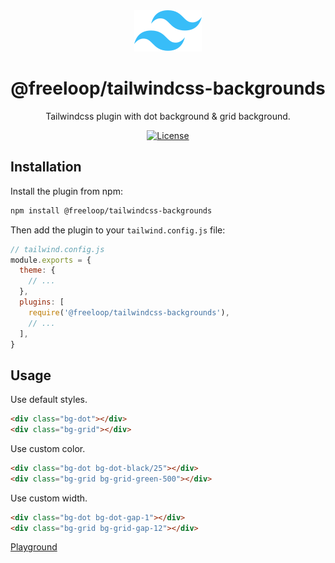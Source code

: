 <div align="center">
  <img src="./.github/tailwindcss-mark.svg" alt="Tailwind CSS" width="108" height="66">
  <h1>@freeloop/tailwindcss-backgrounds</h1>
  <p>Tailwindcss plugin with dot background & grid background.</p>

  <p>
    <a href="https://github.com/zh-kai/tailwindcss-backgrounds/blob/main/LICENSE">
      <img src="https://img.shields.io/github/license/maizzle/tailwindcss-plugin-starter" alt="License">
    </a>
  </p>
</div>

## Installation

Install the plugin from npm:

```sh
npm install @freeloop/tailwindcss-backgrounds
```

Then add the plugin to your `tailwind.config.js` file:

```js
// tailwind.config.js
module.exports = {
  theme: {
    // ...
  },
  plugins: [
    require('@freeloop/tailwindcss-backgrounds'),
    // ...
  ],
}
```

## Usage

Use default styles.

```html
<div class="bg-dot"></div>
<div class="bg-grid"></div>
```

Use custom color.

```html
<div class="bg-dot bg-dot-black/25"></div>
<div class="bg-grid bg-grid-green-500"></div>
```

Use custom width.

```html
<div class="bg-dot bg-dot-gap-1"></div>
<div class="bg-grid bg-grid-gap-12"></div>
```

[Playground](https://codesandbox.io/p/devbox/playground-tailwindcss-backgrounds-k4ccq2?embed=1&file=%2Fapp.vue&layout=%257B%2522sidebarPanel%2522%253A%2522EXPLORER%2522%252C%2522rootPanelGroup%2522%253A%257B%2522direction%2522%253A%2522horizontal%2522%252C%2522contentType%2522%253A%2522UNKNOWN%2522%252C%2522type%2522%253A%2522PANEL_GROUP%2522%252C%2522id%2522%253A%2522ROOT_LAYOUT%2522%252C%2522panels%2522%253A%255B%257B%2522type%2522%253A%2522PANEL_GROUP%2522%252C%2522contentType%2522%253A%2522UNKNOWN%2522%252C%2522direction%2522%253A%2522vertical%2522%252C%2522id%2522%253A%2522clqj3jj3200073b6pxbsfzzyh%2522%252C%2522sizes%2522%253A%255B73.98126463700234%252C26.01873536299766%255D%252C%2522panels%2522%253A%255B%257B%2522type%2522%253A%2522PANEL_GROUP%2522%252C%2522contentType%2522%253A%2522EDITOR%2522%252C%2522direction%2522%253A%2522horizontal%2522%252C%2522id%2522%253A%2522EDITOR%2522%252C%2522panels%2522%253A%255B%257B%2522type%2522%253A%2522PANEL%2522%252C%2522contentType%2522%253A%2522EDITOR%2522%252C%2522id%2522%253A%2522clqj3jj3200023b6p0pix6aj4%2522%257D%255D%257D%252C%257B%2522type%2522%253A%2522PANEL_GROUP%2522%252C%2522contentType%2522%253A%2522SHELLS%2522%252C%2522direction%2522%253A%2522horizontal%2522%252C%2522id%2522%253A%2522SHELLS%2522%252C%2522panels%2522%253A%255B%257B%2522type%2522%253A%2522PANEL%2522%252C%2522contentType%2522%253A%2522SHELLS%2522%252C%2522id%2522%253A%2522clqj3jj3200043b6pdmha7yoq%2522%257D%255D%252C%2522sizes%2522%253A%255B100%255D%257D%255D%257D%252C%257B%2522type%2522%253A%2522PANEL_GROUP%2522%252C%2522contentType%2522%253A%2522DEVTOOLS%2522%252C%2522direction%2522%253A%2522vertical%2522%252C%2522id%2522%253A%2522DEVTOOLS%2522%252C%2522panels%2522%253A%255B%257B%2522type%2522%253A%2522PANEL%2522%252C%2522contentType%2522%253A%2522DEVTOOLS%2522%252C%2522id%2522%253A%2522clqj3jj3200063b6pwz2dgcfi%2522%257D%255D%252C%2522sizes%2522%253A%255B100%255D%257D%255D%252C%2522sizes%2522%253A%255B40%252C60%255D%257D%252C%2522tabbedPanels%2522%253A%257B%2522clqj3jj3200023b6p0pix6aj4%2522%253A%257B%2522tabs%2522%253A%255B%257B%2522id%2522%253A%2522clqj3jj3100013b6puwhrdkd0%2522%252C%2522mode%2522%253A%2522permanent%2522%252C%2522type%2522%253A%2522FILE%2522%252C%2522filepath%2522%253A%2522%252FREADME.md%2522%257D%255D%252C%2522id%2522%253A%2522clqj3jj3200023b6p0pix6aj4%2522%252C%2522activeTabId%2522%253A%2522clqj3jj3100013b6puwhrdkd0%2522%257D%252C%2522clqj3jj3200063b6pwz2dgcfi%2522%253A%257B%2522id%2522%253A%2522clqj3jj3200063b6pwz2dgcfi%2522%252C%2522activeTabId%2522%253A%2522clqj3k603007x3b6pratef7oq%2522%252C%2522tabs%2522%253A%255B%257B%2522type%2522%253A%2522TASK_PORT%2522%252C%2522port%2522%253A3000%252C%2522taskId%2522%253A%2522dev%2522%252C%2522id%2522%253A%2522clqj3k603007x3b6pratef7oq%2522%252C%2522mode%2522%253A%2522permanent%2522%252C%2522path%2522%253A%2522%252F%2522%257D%255D%257D%252C%2522clqj3jj3200043b6pdmha7yoq%2522%253A%257B%2522id%2522%253A%2522clqj3jj3200043b6pdmha7yoq%2522%252C%2522activeTabId%2522%253A%2522clqj3q0pw00zx3b6p9y6lu3sq%2522%252C%2522tabs%2522%253A%255B%257B%2522type%2522%253A%2522TASK_LOG%2522%252C%2522taskId%2522%253A%2522dev%2522%252C%2522id%2522%253A%2522clqj3q0pw00zx3b6p9y6lu3sq%2522%252C%2522mode%2522%253A%2522permanent%2522%257D%255D%257D%257D%252C%2522showDevtools%2522%253Atrue%252C%2522showShells%2522%253Atrue%252C%2522showSidebar%2522%253Afalse%252C%2522sidebarPanelSize%2522%253A0%257D)
